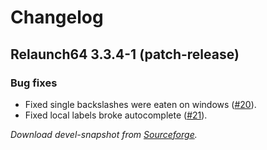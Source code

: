 Changelog
================

Relaunch64 3.3.4-1 (patch-release)
----------------
### Bug fixes
* Fixed single backslashes were eaten on windows ([#20](https://github.com/sjPlot/Relaunch64/issues/20)).
* Fixed local labels broke autocomplete ([#21](https://github.com/sjPlot/Relaunch64/issues/21)).

_Download devel-snapshot from [Sourceforge](http://sourceforge.net/projects/relaunch64/files/devel/)._
